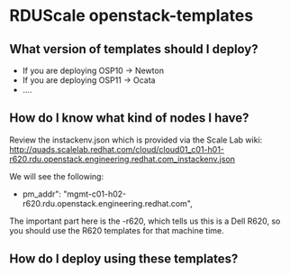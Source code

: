 # RDUScale openstack-templates

## What version of templates should I deploy?
- If you are deploying OSP10 -> Newton
- If you are deploying OSP11 -> Ocata
- ....

## How do I know what kind of nodes I have?
Review the instackenv.json which is provided via the Scale Lab wiki: http://quads.scalelab.redhat.com/cloud/cloud01_c01-h01-r620.rdu.openstack.engineering.redhat.com_instackenv.json

We will see the following:
- pm_addr": "mgmt-c01-h02-r620.rdu.openstack.engineering.redhat.com",

The important part here is the -r620, which tells us this is a Dell R620, so you should use the R620 templates for that machine time.

## How do I deploy using these templates?
